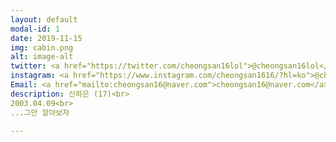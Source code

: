 ```yaml
---
layout: default
modal-id: 1
date: 2019-11-15
img: cabin.png
alt: image-alt
twitter: <a href="https://twitter.com/cheongsan16lol">@cheongsan16lol</a>
instagram: <a href="https://www.instagram.com/cheongsan1616/?hl=ko">@cheongsan1616</a>
Email: <a href="mailto:cheongsan16@naver.com">cheongsan16@naver.com</a>
description: 신하은 (17)<br>
2003.04.09<br>
...그만 알아보자

---
```

